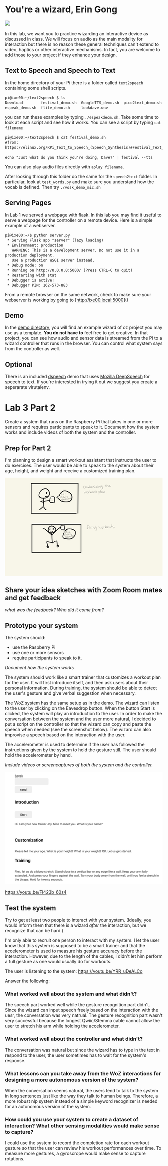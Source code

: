 # You're a wizard, Erin Gong

<img src="https://pbs.twimg.com/media/Cen7qkHWIAAdKsB.jpg" height="400">

In this lab, we want you to practice wizarding an interactive device as discussed in class. We will focus on audio as the main modality for interaction but there is no reason these general techniques can't extend to video, haptics or other interactive mechanisms. In fact, you are welcome to add those to your project if they enhance your design.


## Text to Speech and Speech to Text

In the home directory of your Pi there is a folder called `text2speech` containing some shell scripts.

```
pi@ixe00:~/text2speech $ ls
Download        festival_demo.sh  GoogleTTS_demo.sh  pico2text_demo.sh
espeak_demo.sh  flite_demo.sh     lookdave.wav

```

you can run these examples by typing 
`./espeakdeom.sh`. Take some time to look at each script and see how it works. You can see a script by typing `cat filename`

```
pi@ixe00:~/text2speech $ cat festival_demo.sh 
#from: https://elinux.org/RPi_Text_to_Speech_(Speech_Synthesis)#Festival_Text_to_Speech

echo "Just what do you think you're doing, Dave?" | festival --tts

```

You can also play audio files directly with `aplay filename`.

After looking through this folder do the same for the `speech2text` folder. In particular, look at `test_words.py` and make sure you understand how the vocab is defined. Then try `./vosk_demo_mic.sh`

## Serving Pages

In Lab 1 we served a webpage with flask. In this lab you may find it useful to serve a webpage for the controller on a remote device. Here is a simple example of a webserver.

```
pi@ixe00:~/$ python server.py
 * Serving Flask app "server" (lazy loading)
 * Environment: production
   WARNING: This is a development server. Do not use it in a production deployment.
   Use a production WSGI server instead.
 * Debug mode: on
 * Running on http://0.0.0.0:5000/ (Press CTRL+C to quit)
 * Restarting with stat
 * Debugger is active!
 * Debugger PIN: 162-573-883
```
From a remote browser on the same network, check to make sure your webserver is working by going to [http://ixe00.local:5000]()


## Demo

In the [demo directory](./demo), you will find an example wizard of oz project you may use as a template. **You do not have to** feel free to get creative. In that project, you can see how audio and sensor data is streamed from the Pi to a wizard controller that runs in the browser. You can control what system says from the controller as well.

## Optional

There is an included [dspeech](./dspeech) demo that uses [Mozilla DeepSpeech](https://github.com/mozilla/DeepSpeech) for speech to text. If you're interested in trying it out we suggest you create a seperarate virutalenv. 



# Lab 3 Part 2

Create a system that runs on the Raspberry Pi that takes in one or more sensors and requires participants to speak to it. Document how the system works and include videos of both the system and the controller.

## Prep for Part 2

I'm planning to design a smart workout assistant that instructs the user to do exercises. The user would be able to speak to the system about their age, height, and weight and receive a customized training plan.

![plot](lab3.jpg)

## Share your idea sketches with Zoom Room mates and get feedback

*what was the feedback? Who did it come from?*

## Prototype your system

The system should:
* use the Raspberry Pi 
* use one or more sensors
* require participants to speak to it. 

*Document how the system works*

The system should work like a smart trainer that customizes a workout plan for the user. It will first introduce itself, and then ask users about their personal information. During training, the system should be able to detect the user's gesture and give verbal suggestion when necessary. 

The WoZ system has the same setup as in the demo. The wizard can listen to the user by clicking on the Eavesdrop button. When the button Start is clicked, the system will play an introduction to the user. In order to make the conversation between the system and the user more natural, I decided to put a script on the controller so that the wizard can copy and paste the speech when needed (see the screenshot below). The wizard can also improvise a speech based on the interaction with the user.

The accelerometer is used to determine if the user has followed the instructions given by the system to hold the gesture still. The user should hold the accelerometer by hand.

*Include videos or screencaptures of both the system and the controller.*

![plot](controller_screenshot.png)

https://youtu.be/Fl423b_60s4

## Test the system
Try to get at least two people to interact with your system. (Ideally, you would inform them that there is a wizard _after_ the interaction, but we recognize that can be hard.)

I'm only able to recruit one person to interact with my system. I let the user know that this system is supposed to be a smart trainer and that the accelerometer is used to measure his gesture accuracy before the interaction. However, due to the length of the cables, I didn't let him perform a full gesture as one would usually do for workouts.

The user is listening to the system:
https://youtu.be/YRR_uDeALCo

Answer the following:

### What worked well about the system and what didn't?
The speech part worked well while the gesture recognition part didn't. Since the wizard can input speech freely based on the interaction with the uesr, the conversation was very natrual. The gesture recognition part wasn't very successful because the longest Qwiic/Stemma cable cannot allow the user to stretch his arm while holding the accelerometer.

### What worked well about the controller and what didn't?

The conversation was natural but since the wizard has to type in the text in respond to the user, the user sometimes has to wait for the system's response.

### What lessons can you take away from the WoZ interactions for designing a more autonomous version of the system?

When the conversation seems natural, the users tend to talk to the system in long sentences just like the way they talk to human beings. Therefore, a more robust nlp system instead of a simple keyword recognizer is needed for an autonomous version of the system.


### How could you use your system to create a dataset of interaction? What other sensing modalities would make sense to capture?

I could use the system to record the completion rate for each workout gesture so that the user can review his workout performances over time. To measure more gestures, a gyroscrope would make sense to capture rotations.



